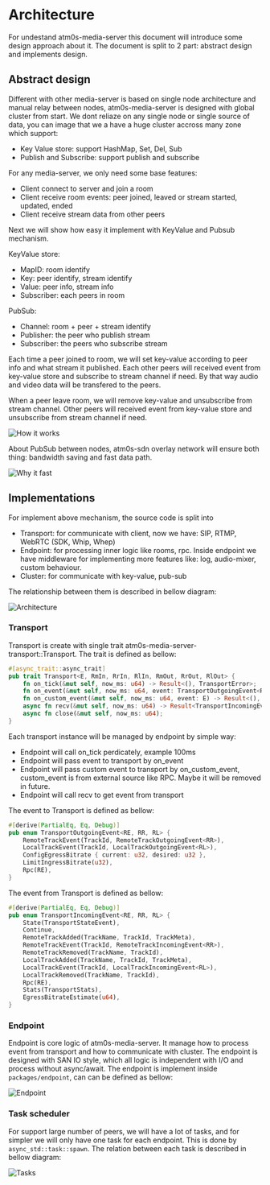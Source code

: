 # Architecture

For undestand atm0s-media-server this document will introduce some design approach about it. The document is split to 2 part: abstract design and implements design.

## Abstract design

Different with other media-server is based on single node architecture and manual relay between nodes, atm0s-media-server is designed with global cluster from start. We dont reliaze on any single node or single source of data, you can image that we a have a huge cluster accross many zone which support:

- Key Value store: support HashMap, Set, Del, Sub
- Publish and Subscribe: support publish and subscribe

For any media-server, we only need some base features:

- Client connect to server and join a room
- Client receive room events: peer joined, leaved or stream started, updated, ended
- Client receive stream data from other peers

Next we will show how easy it implement with KeyValue and Pubsub mechanism.

KeyValue store:

- MapID: room identify
- Key: peer identify, stream identify
- Value: peer info, stream info
- Subscriber: each peers in room

PubSub:

- Channel: room + peer + stream identify
- Publisher: the peer who publish stream
- Subscriber: the peers who subscribe stream

Each time a peer joined to room, we will set key-value according to peer info and what stream it published. Each other peers will received event from key-value store and subscribe to stream channel if need. By that way audio and video data will be transfered to the peers.

When a peer leave room, we will remove key-value and unsubscribe from stream channel. Other peers will received event from key-value store and unsubscribe from stream channel if need.

![How it works](../imgs/architecture/how-it-works.excalidraw.png)

About PubSub between nodes, atm0s-sdn overlay network will ensure both thing: bandwidth saving and fast data path.

![Why it fast](../imgs/architecture/why-it-fast.excalidraw.png)

## Implementations

For implement above mechanism, the source code is split into

- Transport: for communicate with client, now we have: SIP, RTMP, WebRTC (SDK, Whip, Whep)
- Endpoint: for processing inner logic like rooms, rpc. Inside endpoint we have middleware for implementing more features like: log, audio-mixer, custom behaviour.
- Cluster: for communicate with key-value, pub-sub

The relationship between them is described in bellow diagram:

![Architecture](../imgs/architecture/implement-layers.excalidraw.png)


### Transport

Transport is create with single trait atm0s-media-server-transport::Transport. The trait is defined as bellow:

```Rust
#[async_trait::async_trait]
pub trait Transport<E, RmIn, RrIn, RlIn, RmOut, RrOut, RlOut> {
    fn on_tick(&mut self, now_ms: u64) -> Result<(), TransportError>;
    fn on_event(&mut self, now_ms: u64, event: TransportOutgoingEvent<RmOut, RrOut, RlOut>) -> Result<(), TransportError>;
    fn on_custom_event(&mut self, now_ms: u64, event: E) -> Result<(), TransportError>;
    async fn recv(&mut self, now_ms: u64) -> Result<TransportIncomingEvent<RmIn, RrIn, RlIn>, TransportError>;
    async fn close(&mut self, now_ms: u64);
}
```

Each transport instance will be managed by endpoint by simple way:

- Endpoint will call on_tick perdicately, example 100ms
- Endpoint will pass event to transport by on_event
- Endpoint will pass custom event to transport by on_custom_event, custom_event is from external source like RPC. Maybe it will be removed in future.
- Endpoint will call recv to get event from transport

The event to Transport is defined as bellow:

```Rust
#[derive(PartialEq, Eq, Debug)]
pub enum TransportOutgoingEvent<RE, RR, RL> {
    RemoteTrackEvent(TrackId, RemoteTrackOutgoingEvent<RR>),
    LocalTrackEvent(TrackId, LocalTrackOutgoingEvent<RL>),
    ConfigEgressBitrate { current: u32, desired: u32 },
    LimitIngressBitrate(u32),
    Rpc(RE),
}
```

The event from Transport is defined as bellow:

```Rust
#[derive(PartialEq, Eq, Debug)]
pub enum TransportIncomingEvent<RE, RR, RL> {
    State(TransportStateEvent),
    Continue,
    RemoteTrackAdded(TrackName, TrackId, TrackMeta),
    RemoteTrackEvent(TrackId, RemoteTrackIncomingEvent<RR>),
    RemoteTrackRemoved(TrackName, TrackId),
    LocalTrackAdded(TrackName, TrackId, TrackMeta),
    LocalTrackEvent(TrackId, LocalTrackIncomingEvent<RL>),
    LocalTrackRemoved(TrackName, TrackId),
    Rpc(RE),
    Stats(TransportStats),
    EgressBitrateEstimate(u64),
}
```

### Endpoint

Endpoint is core logic of atm0s-media-server. It manage how to process event from transport and how to communicate with cluster. The endpoint is designed with SAN IO style, which all logic is independent with I/O and process without async/await. The endpoint is implement inside `packages/endpoint`, can can be defined as bellow:

![Endpoint](../imgs/architecture/endpoint.excalidraw.png)


### Task scheduler

For support large number of peers, we will have a lot of tasks, and for simpler we will only have one task for each endpoint. This is done by `async_std::task::spawn`. The relation between each task is described in bellow diagram:

![Tasks](../imgs/architecture/tasks.excalidraw.png)